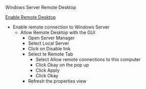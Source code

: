 Windows Server Remote Desktop

[Enable Remote Desktop](https://www.rootusers.com/how-to-enable-remote-desktop-in-windows-server-2019/)

* Enable remote connection to Windows Server
  * Allow Remote Desktop with the GUI
     * Open Server Manager
     * Select Local Server
     * Click on Disable link
     * Select te Remote Tab
       * Select Allow remote connections to this computer
       * Click Okay on the pop up
       * Click Apply
       * Click Okay
     * Refresh the properties view

